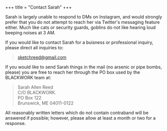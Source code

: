 +++
title = "Contact Sarah"
+++

Sarah is largely unable to respond to DMs on Instagram, and would strongly prefer that you do not attempt to reach her via Twitter's messaging feature either. Much like cats or security guards, goblins do not like hearing loud beeping noises at 3 AM.

If you would like to contact Sarah for a buisness or professional inquiry, please direct all inquiries to:

> [sketchreed@gmail.com](mailto:sketchreed@gmail.com)

If you would like to send Sarah things in the mail (no arsenic or pipe bombs, please) you are free to reach her through the PO box used by the BLACKWORK team at:


>  Sarah Allen Reed  
>  C/O BLACKWORK.  
>  PO Box 122  
>  Brunswick, ME 04011-0122  

All reasonably written letters which do not contain contraband will be answered if possible; however, please allow at least a month or two for a response.
